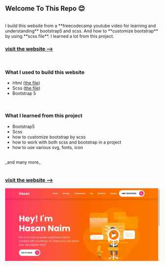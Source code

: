 ## Welcome To This Repo  😊 
<br>
I build this website from a **freecodecamp youtube video for learning and understanding** bootstrap5 and scss. And how to **customize bootstrap** by using **scss file**. I learned a lot from this project. 
<!-- visit the website -->

### [visit the website -->](https://hasan-naim.github.io/learning-bootstrap5-and-scss/)
<br>

<!-- what i used to build this website -->
### What I used to build this website
* Html ([the file](https://github.com/hasan-naim/learning-bootstrap5-and-scss/blob/master/index.html "go to the file"))
* Scss ([the file](https://github.com/hasan-naim/learning-bootstrap5-and-scss/tree/master/scss "go to the file"))
* Bootstrap 5

<br>

### What I learned from this project
* Bootstrap5
* Scss
* how to customize bootstrap by scss 
* how to work with both  scss and bootstrap in a project
* how to use various svg, fonts, icon
<br>
_and many more_ 
<br>
<br>

<!-- visit the website -->

### [visit the website -->](https://hasan-naim.github.io/learning-bootstrap5-and-scss/)


<!--   image of this website		-->

[![](/assets/images/learn-bootstrap-and-sass.jpg)](https://hasan-naim.github.io/learning-bootstrap5-and-scss/)
